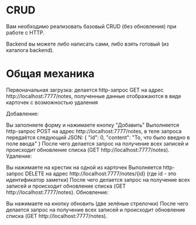 # CRUD
Вам необходимо реализовать базовый CRUD (без обновления) при работе с HTTP.

Backend вы можете либо написать сами, либо взять готовый (из каталога backend).

# Общая механика

Первоначальная загрузка: делается http-запрос GET на адрес http://localhost:7777/notes, полученные данные отображаются в виде карточек с возможностью удаления

Добавление:

Вы заполняете форму и нажимаете кнопку "Добавить"
Выполняется http-запрос POST на адрес http://localhost:7777/notes, в теле запроса передаётся следующий JSON:
{
    "id": 0,
    "content": "То, что было введно в поле ввода"
}
После чего делается запрос на получение всех записей и происходит обновление списка (GET http://localhost:7777/notes).
Удаление:

Вы нажимаете на крестик на одной из карточек
Выполняется http-запрос DELETE на адрес http://localhost:7777/notes/{id} (где id - это идентификатор заметки)
После чего делается запрос на получение всех записей и происходит обновление списка (GET http://localhost:7777/notes).
Обновление:

Вы нажимаете на кнопку обновить (две зелёные стрелочки)
После чего делается запрос на получение всех записей и происходит обновление списка (GET http://localhost:7777/notes).